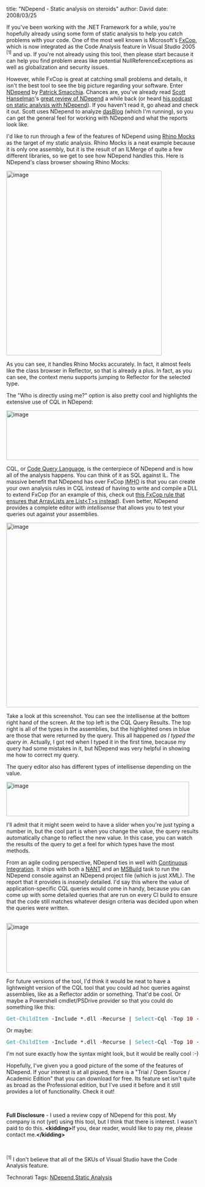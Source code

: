 
title: "NDepend - Static analysis on steroids"
author: David
date: 2008/03/25

<p>If you've been working with the .NET Framework for a while, you're hopefully already using some form of static analysis to help you catch problems with your code. One of the most well known is Microsoft's <a href="http://msdn2.microsoft.com/en-us/library/bb429476(VS.80).aspx">FxCop</a>, which is now integrated as the Code Analysis feature in Visual Studio 2005 <sup>[1]</sup> and up. If you're not already using this tool, then please start because it can help you find problem areas like potential NullReferenceExceptions as well as globalization and security issues.</p> <p>However, while FxCop is great at catching small problems and details, it isn't the best tool to see the big picture regarding your software. Enter <a href="http://www.ndepend.com/">NDepend</a> by <a href="http://codebetter.com/blogs/patricksmacchia/">Patrick Smacchia</a>. Chances are, you've already read <a href="http://www.hanselman.com/blog/">Scott Hanselman</a>'s <a href="http://www.hanselman.com/blog/ExitingTheZoneOfPainStaticAnalysisWithNDepend.aspx">great review of NDepend</a> a while back (or heard <a href="http://www.hanselman.com/blog/HanselminutesPodcast51StaticCodeAnalysisWithNDepend.aspx">his podcast on static analysis with NDepend</a>). If you haven't read it, go ahead and check it out. Scott uses NDepend to analyze <a href="http://dasblog.info/">dasBlog</a> (which I'm running), so you can get the general feel for working with NDepend and what the reports look like.</p> <p>I'd like to run through a few of the features of NDepend using <a href="http://www.ayende.com/projects/rhino-mocks/downloads.aspx">Rhino Mocks</a> as the target of my static analysis. Rhino Mocks is a neat example because it is only one assembly, but it is the result of an ILMerge of quite a few different libraries, so we get to see how NDepend handles this. Here is NDepend's class browser showing Rhino Mocks:</p> <p><a href="http://www.mohundro.com/blog/content/binary/WindowsLiveWriter/NDependStaticanalysisonsteroids_E81A/image_6.png"><img style="border-top-width: 0px; border-left-width: 0px; border-bottom-width: 0px; border-right-width: 0px" height="484" alt="image" src="http://www.mohundro.com/blog/content/binary/WindowsLiveWriter/NDependStaticanalysisonsteroids_E81A/image_thumb_2.png" width="407" border="0"></a> </p> <p>As you can see, it handles Rhino Mocks accurately. In fact, it almost feels like the class browser in Reflector, so that is already a plus. In fact, as you can see, the context menu supports jumping to Reflector for the selected type.</p> <p>The "Who is directly using me?" option is also pretty cool and highlights the extensive use of CQL in NDepend:</p> <p><a href="http://www.mohundro.com/blog/content/binary/WindowsLiveWriter/NDependStaticanalysisonsteroids_E81A/image_8.png"><img style="border-top-width: 0px; border-left-width: 0px; border-bottom-width: 0px; border-right-width: 0px" height="130" alt="image" src="http://www.mohundro.com/blog/content/binary/WindowsLiveWriter/NDependStaticanalysisonsteroids_E81A/image_thumb_3.png" width="644" border="0"></a> </p> <p>CQL, or <a href="http://www.ndepend.com/CQL.htm">Code Query Language</a>, is the centerpiece of NDepend and is how all of the analysis happens. You can think of it as SQL against IL. The massive benefit that NDepend has over FxCop <acronym title="in my humble opinion">IMHO</acronym> is that you can create your own analysis rules in CQL instead of having to write and compile a DLL to extend FxCop (for an example of this, check out <a href="http://www.binarycoder.net/fxcop/html/ar01s22.html">this FxCop rule that ensures that ArrayLists are List&lt;T&gt;s instead</a>). Even better, NDepend provides a complete editor <em>with intellisense</em> that allows you to test your queries out against your assemblies.</p> <p><a href="http://www.mohundro.com/blog/content/binary/WindowsLiveWriter/NDependStaticanalysisonsteroids_E81A/image_14.png"><img style="border-top-width: 0px; border-left-width: 0px; border-bottom-width: 0px; border-right-width: 0px" height="484" alt="image" src="http://www.mohundro.com/blog/content/binary/WindowsLiveWriter/NDependStaticanalysisonsteroids_E81A/image_thumb_6.png" width="621" border="0"></a> </p> <p>Take a look at this screenshot. You can see the intellisense at the bottom right hand of the screen. At the top left is the CQL Query Results. The top right is all of the types in the assemblies, but the highlighted ones in blue are those that were returned by the query. This all happened <em>as I typed the query in</em>. Actually, I got red when I typed it in the first time, because my query had some mistakes in it, but NDepend was very helpful in showing me how to correct my query.</p> <p>The query editor also has different types of intellisense depending on the value.</p> <p><a href="http://www.mohundro.com/blog/content/binary/WindowsLiveWriter/NDependStaticanalysisonsteroids_E81A/image_16.png"><img style="border-top-width: 0px; border-left-width: 0px; border-bottom-width: 0px; border-right-width: 0px" height="90" alt="image" src="http://www.mohundro.com/blog/content/binary/WindowsLiveWriter/NDependStaticanalysisonsteroids_E81A/image_thumb_7.png" width="479" border="0"></a> </p> <p>I'll admit that it might seem weird to have a slider when you're just typing a number in, but the cool part is when you change the value, the query results automatically change to reflect the new value. In this case, you can watch the results of the query to get a feel for which types have the most methods.</p> <p>From an agile coding perspective, NDepend ties in well with <a href="http://www.altnetpedia.com/ContinuousIntegration.ashx">Continuous Integration</a>. It ships with both a <a href="http://nant.sourceforge.net/">NANT</a> and an <a href="http://msdn2.microsoft.com/en-us/library/0k6kkbsd.aspx">MSBuild</a> task to run the NDepend console against an NDepend project file (which is just XML). The report that it provides is <em>insanely</em> detailed. I'd say this where the value of application-specific CQL queries would come in handy, because you can come up with some detailed queries that are run on every CI build to ensure that the code still matches whatever design criteria was decided upon when the queries were written.</p> <p>&nbsp;<a href="http://www.mohundro.com/blog/content/binary/WindowsLiveWriter/NDependStaticanalysisonsteroids_E81A/image_18.png"><img style="border-top-width: 0px; border-left-width: 0px; border-bottom-width: 0px; border-right-width: 0px" height="130" alt="image" src="http://www.mohundro.com/blog/content/binary/WindowsLiveWriter/NDependStaticanalysisonsteroids_E81A/image_thumb_8.png" width="644" border="0"></a> </p> <p>For future versions of the tool, I'd think it would be neat to have a lightweight version of the CQL tool that you could ad hoc queries against assemblies, like as a Reflector addin or something. That'd be cool. Or maybe a Powershell cmdlet/PSDrive provider so that you could do something like this:</p><pre><font color="#2b91af">Get-ChildItem</font> -Include *.dll -Recurse | <span style="color: #2b91af">Select</span>-Cql -Top <span style="color: maroon">10</span> -Methods -<span style="color: blue">Where</span> MethodCa -ge <span style="color: maroon">5</span></pre>
<p>Or maybe:</p><pre><font color="#2b91af">Get-ChildItem</font> -Include *.dll -Recurse | <span style="color: #2b91af">Select</span>-Cql -Top <span style="color: maroon">10</span> -Methods | <span style="color: blue">Where</span> { $_.MethodCa -ge <span style="color: maroon">5</span> }</pre>
<p>I'm not sure exactly how the syntax might look, but it would be really cool :-)</p>
<p>Hopefully, I've given you a good picture of the some of the features of NDepend. If your interest is at all piqued, there is a "Trial / Open Source / Academic Edition" that you can download for free. Its feature set isn't quite as broad as the Professional edition, but I've used it before and it still provides a lot of functionality. Check it out!</p>
<p>&nbsp;</p>
<p><strong>Full Disclosure</strong> - I used a review copy of NDepend for this post. My company is not (yet) using this tool, but I think that there is interest. I wasn't paid to do this. <strong>&lt;kidding&gt;</strong>If you, dear reader, would like to pay me, please contact me.<strong>&lt;/kidding&gt;</strong></p>
<p>&nbsp;</p>
<p><sup>[1]</sup> I don't believe that all of the SKUs of Visual Studio have the Code Analysis feature.</p>
<div class="wlWriterSmartContent" id="scid:0767317B-992E-4b12-91E0-4F059A8CECA8:5734396d-c404-44ee-841f-4af9f8e621a1" style="padding-right: 0px; display: inline; padding-left: 0px; padding-bottom: 0px; margin: 0px; padding-top: 0px">Technorati Tags: <a href="http://technorati.com/tags/NDepend" rel="tag">NDepend</a>,<a href="http://technorati.com/tags/Static%20Analysis" rel="tag">Static Analysis</a></div>
